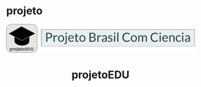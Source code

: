 # projeto
![img-projetoEDU](https://github.com/ghgrafos/projeto/blob/main/src/main/resources/static/images/projeto-edu.png)
<h1 align="center"> projetoEDU</h1>
